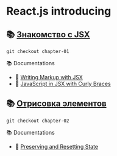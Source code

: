 # React.js introducing

## 📚 [Знакомство с JSX](https://github.com/shopot/react-101/tree/chapter-01)

```shell
git checkout chapter-01
```

📚 Documentations

- 🔗 [Writing Markup with JSX](https://react.dev/learn/writing-markup-with-jsx)
- 🔗 [JavaScript in JSX with Curly Braces](https://react.dev/learn/javascript-in-jsx-with-curly-braces)

## 📚 [Отрисовка элементов](https://github.com/shopot/react-101/tree/chapter-02)

```shell
git checkout chapter-02
```

📚 Documentations

- 🔗 [Preserving and Resetting State](https://react.dev/learn/preserving-and-resetting-state)
